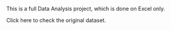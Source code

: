 This is a full Data Analysis project, which is done on Excel only. 

Click here to check the original dataset.
